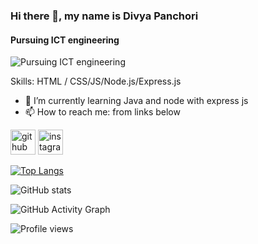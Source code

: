 ### Hi there 👋, my name is Divya Panchori
#### Pursuing ICT engineering
![Pursuing ICT engineering](https://i.imgur.com/CbGqhBF.png)


Skills: HTML / CSS/JS/Node.js/Express.js

- 🌱 I’m currently learning Java and node with express js 
- 📫 How to reach me: from links below 


[<img src='https://cdn.jsdelivr.net/npm/simple-icons@3.0.1/icons/github.svg' alt='github' height='40'>](https://github.com/divyavert)  [<img src='https://cdn.jsdelivr.net/npm/simple-icons@3.0.1/icons/instagram.svg' alt='instagram' height='40'>](https://www.instagram.com/divyavert/)  

[![Top Langs](https://github-readme-stats.vercel.app/api/top-langs/?username=divyavert)](https://github.com/anuraghazra/github-readme-stats)

![GitHub stats](https://github-readme-stats.vercel.app/api?username=divyavert&show_icons=true)  

![GitHub Activity Graph](https://activity-graph.herokuapp.com/graph?username=divyavert)  

![Profile views](https://gpvc.arturio.dev/divyavert)  

